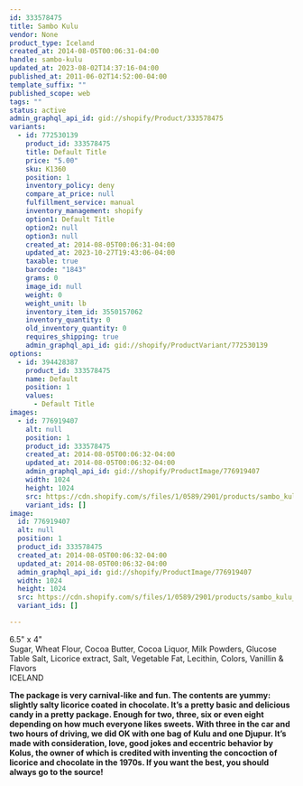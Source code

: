 ```yaml
---
id: 333578475
title: Sambo Kulu
vendor: None
product_type: Iceland
created_at: 2014-08-05T00:06:31-04:00
handle: sambo-kulu
updated_at: 2023-08-02T14:37:16-04:00
published_at: 2011-06-02T14:52:00-04:00
template_suffix: ""
published_scope: web
tags: ""
status: active
admin_graphql_api_id: gid://shopify/Product/333578475
variants:
  - id: 772530139
    product_id: 333578475
    title: Default Title
    price: "5.00"
    sku: K1360
    position: 1
    inventory_policy: deny
    compare_at_price: null
    fulfillment_service: manual
    inventory_management: shopify
    option1: Default Title
    option2: null
    option3: null
    created_at: 2014-08-05T00:06:31-04:00
    updated_at: 2023-10-27T19:43:06-04:00
    taxable: true
    barcode: "1843"
    grams: 0
    image_id: null
    weight: 0
    weight_unit: lb
    inventory_item_id: 3550157062
    inventory_quantity: 0
    old_inventory_quantity: 0
    requires_shipping: true
    admin_graphql_api_id: gid://shopify/ProductVariant/772530139
options:
  - id: 394428387
    product_id: 333578475
    name: Default
    position: 1
    values:
      - Default Title
images:
  - id: 776919407
    alt: null
    position: 1
    product_id: 333578475
    created_at: 2014-08-05T00:06:32-04:00
    updated_at: 2014-08-05T00:06:32-04:00
    admin_graphql_api_id: gid://shopify/ProductImage/776919407
    width: 1024
    height: 1024
    src: https://cdn.shopify.com/s/files/1/0589/2901/products/sambo_kulu_sukk.jpeg?v=1407211592
    variant_ids: []
image:
  id: 776919407
  alt: null
  position: 1
  product_id: 333578475
  created_at: 2014-08-05T00:06:32-04:00
  updated_at: 2014-08-05T00:06:32-04:00
  admin_graphql_api_id: gid://shopify/ProductImage/776919407
  width: 1024
  height: 1024
  src: https://cdn.shopify.com/s/files/1/0589/2901/products/sambo_kulu_sukk.jpeg?v=1407211592
  variant_ids: []

---
```


6.5" x 4"  
Sugar, Wheat Flour, Cocoa Butter, Cocoa Liquor, Milk Powders, Glucose Table Salt, Licorice extract, Salt, Vegetable Fat, Lecithin, Colors, Vanillin & Flavors  
ICELAND

**The package is very carnival-like and fun. The contents are yummy: slightly salty licorice coated in chocolate. It’s a pretty basic and delicious candy in a pretty package. Enough for two, three, six or even eight depending on how much everyone likes sweets. With three in the car and two hours of driving, we did OK with one bag of Kulu and one Djupur. It’s made with consideration, love, good jokes and eccentric behavior by Kolus, the owner of which is credited with inventing the concoction of licorice and chocolate in the 1970s. If you want the best, you should always go to the source!**
